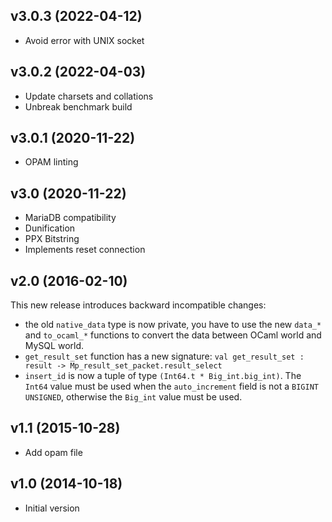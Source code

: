 ## v3.0.3 (2022-04-12)
- Avoid error with UNIX socket

## v3.0.2 (2022-04-03)
- Update charsets and collations
- Unbreak benchmark build 

## v3.0.1 (2020-11-22)
- OPAM linting

## v3.0 (2020-11-22)
- MariaDB compatibility
- Dunification
- PPX Bitstring
- Implements reset connection

## v2.0 (2016-02-10)
This new release introduces backward incompatible changes:
- the old `native_data` type is now private, you have to use the new `data_*` and `to_ocaml_*` functions to convert the data between OCaml world and MySQL world.
- `get_result_set` function has a new signature: `val get_result_set : result -> Mp_result_set_packet.result_select`
- `insert_id` is now a tuple of type `(Int64.t * Big_int.big_int)`. The `Int64` value must be used when the `auto_increment` field is not a `BIGINT UNSIGNED`, otherwise the `Big_int` value must be used.

## v1.1 (2015-10-28)
- Add opam file

## v1.0 (2014-10-18)
- Initial version
